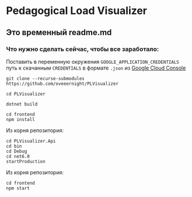 # Pedagogical Load Visualizer

## Это временный readme.md

### Что нужно сделать сейчас, чтобы все заработало:

Поставить в переменную окружения `GOOGLE_APPLICATION_CREDENTIALS` путь к скачанным `CREDENTIALS` в формате `.json` из [Google Cloud Console](https://console.cloud.google.com/)
```console
git clone --recurse-submodules https://github.com/oveeernight/PLVisualizer
```
```console
cd PLVisualizer
```
```console
dotnet build
```
```console
cd frontend
npm install
```
Из корня репозитория:
```console
cd PLVisualizer.Api
cd bin
cd Debug
cd net6.0
startProduction
```
Из корня репозитория:
```console
cd frontend
npm start
```

